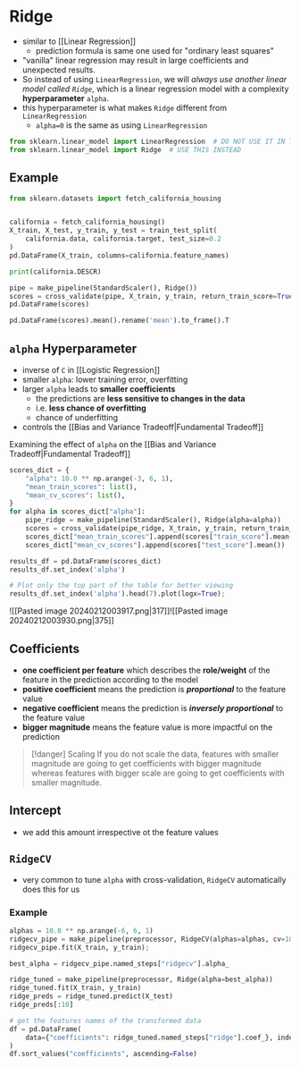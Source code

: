 # Ridge
- similar to [[Linear Regression]]
	- prediction formula is same one used for "ordinary least squares"
- "vanilla" linear regression may result in large coefficients and unexpected results. 
- So instead of using `LinearRegression`, we will _always use another linear model called `Ridge`_, which is a linear regression model with a complexity **hyperparameter** `alpha`.
- this hyperparameter is what makes `Ridge` different from `LinearRegression`
	- `alpha=0` is the same as using `LinearRegression`
```python
from sklearn.linear_model import LinearRegression  # DO NOT USE IT IN THIS COURSE
from sklearn.linear_model import Ridge  # USE THIS INSTEAD
```
## Example
```python
from sklearn.datasets import fetch_california_housing


california = fetch_california_housing()
X_train, X_test, y_train, y_test = train_test_split(
    california.data, california.target, test_size=0.2
)
pd.DataFrame(X_train, columns=california.feature_names)

print(california.DESCR)

pipe = make_pipeline(StandardScaler(), Ridge())
scores = cross_validate(pipe, X_train, y_train, return_train_score=True)
pd.DataFrame(scores)

pd.DataFrame(scores).mean().rename('mean').to_frame().T
```
## `alpha` Hyperparameter
- inverse of `C` in [[Logistic Regression]]
- smaller `alpha`: lower training error, overfitting
- larger `alpha` leads to **smaller coefficients**
	- the predictions are **less sensitive to changes in the data**
	- i.e. **less chance of overfitting**
	- chance of underfitting
- controls the [[Bias and Variance Tradeoff|Fundamental Tradeoff]]

Examining the effect of `alpha` on the [[Bias and Variance Tradeoff|Fundamental Tradeoff]]
```python
scores_dict = {
    "alpha": 10.0 ** np.arange(-3, 6, 1),
    "mean_train_scores": list(),
    "mean_cv_scores": list(),
}
for alpha in scores_dict["alpha"]:
    pipe_ridge = make_pipeline(StandardScaler(), Ridge(alpha=alpha))
    scores = cross_validate(pipe_ridge, X_train, y_train, return_train_score=True)
    scores_dict["mean_train_scores"].append(scores["train_score"].mean())
    scores_dict["mean_cv_scores"].append(scores["test_score"].mean())

results_df = pd.DataFrame(scores_dict)
results_df.set_index('alpha')

# Plot only the top part of the table for better viewing
results_df.set_index('alpha').head(7).plot(logx=True);
```
![[Pasted image 20240212003917.png|317]]![[Pasted image 20240212003930.png|375]]

## Coefficients
- **one coefficient per feature** which describes the **role/weight** of the feature in the prediction according to the model
- **positive coefficient** means the prediction is ***proportional*** to the feature value
- **negative coefficient** means the prediction is ***inversely proportional*** to the feature value 
- **bigger magnitude** means the feature value is more impactful on the prediction
> [!danger] Scaling
> If you do not scale the data, features with smaller magnitude are going to get coefficients with bigger magnitude whereas features with bigger scale are going to get coefficients with smaller magnitude.
## Intercept
- we add this amount irrespective ot the feature values
## `RidgeCV`
- very common to tune `alpha` with cross-validation, `RidgeCV` automatically does this for us
### Example
```python
alphas = 10.0 ** np.arange(-6, 6, 1)
ridgecv_pipe = make_pipeline(preprocessor, RidgeCV(alphas=alphas, cv=10))
ridgecv_pipe.fit(X_train, y_train);

best_alpha = ridgecv_pipe.named_steps["ridgecv"].alpha_

ridge_tuned = make_pipeline(preprocessor, Ridge(alpha=best_alpha))
ridge_tuned.fit(X_train, y_train)
ridge_preds = ridge_tuned.predict(X_test)
ridge_preds[:10]

# get the features names of the transformed data
df = pd.DataFrame(
    data={"coefficients": ridge_tuned.named_steps["ridge"].coef_}, index=new_columns
)
df.sort_values("coefficients", ascending=False)
```